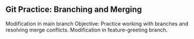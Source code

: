 ## Git Practice: Branching and Merging
Modification in main branch
Objective: Practice working with branches and resolving merge conflicts.
Modification in feature-greeting branch.


